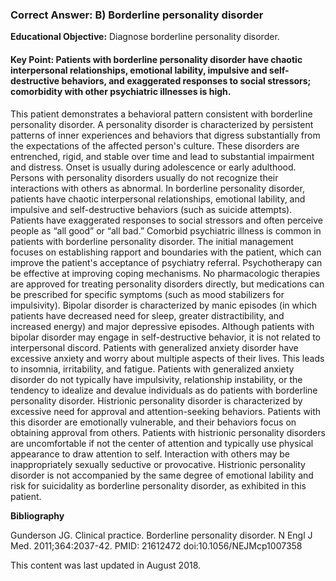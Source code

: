 
### Correct Answer: B) Borderline personality disorder 

**Educational Objective:** Diagnose borderline personality disorder.

#### **Key Point:** Patients with borderline personality disorder have chaotic interpersonal relationships, emotional lability, impulsive and self-destructive behaviors, and exaggerated responses to social stressors; comorbidity with other psychiatric illnesses is high.

This patient demonstrates a behavioral pattern consistent with borderline personality disorder. A personality disorder is characterized by persistent patterns of inner experiences and behaviors that digress substantially from the expectations of the affected person's culture. These disorders are entrenched, rigid, and stable over time and lead to substantial impairment and distress. Onset is usually during adolescence or early adulthood. Persons with personality disorders usually do not recognize their interactions with others as abnormal. In borderline personality disorder, patients have chaotic interpersonal relationships, emotional lability, and impulsive and self-destructive behaviors (such as suicide attempts). Patients have exaggerated responses to social stressors and often perceive people as “all good” or “all bad.” Comorbid psychiatric illness is common in patients with borderline personality disorder. The initial management focuses on establishing rapport and boundaries with the patient, which can improve the patient's acceptance of psychiatry referral. Psychotherapy can be effective at improving coping mechanisms. No pharmacologic therapies are approved for treating personality disorders directly, but medications can be prescribed for specific symptoms (such as mood stabilizers for impulsivity).
Bipolar disorder is characterized by manic episodes (in which patients have decreased need for sleep, greater distractibility, and increased energy) and major depressive episodes. Although patients with bipolar disorder may engage in self-destructive behavior, it is not related to interpersonal discord.
Patients with generalized anxiety disorder have excessive anxiety and worry about multiple aspects of their lives. This leads to insomnia, irritability, and fatigue. Patients with generalized anxiety disorder do not typically have impulsivity, relationship instability, or the tendency to idealize and devalue individuals as do patients with borderline personality disorder.
Histrionic personality disorder is characterized by excessive need for approval and attention-seeking behaviors. Patients with this disorder are emotionally vulnerable, and their behaviors focus on obtaining approval from others. Patients with histrionic personality disorders are uncomfortable if not the center of attention and typically use physical appearance to draw attention to self. Interaction with others may be inappropriately sexually seductive or provocative. Histrionic personality disorder is not accompanied by the same degree of emotional lability and risk for suicidality as borderline personality disorder, as exhibited in this patient.

**Bibliography**

Gunderson JG. Clinical practice. Borderline personality disorder. N Engl J Med. 2011;364:2037-42. PMID: 21612472 doi:10.1056/NEJMcp1007358

This content was last updated in August 2018.